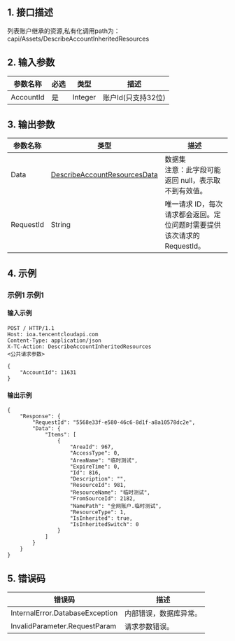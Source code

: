 ## 1. 接口描述


列表账户继承的资源,私有化调用path为：capi/Assets/DescribeAccountInheritedResources


<div class="rno-api-explorer">
    <div class="rno-api-explorer-inner">
        <div class="rno-api-explorer-hd">
            <div class="rno-api-explorer-title">
            </div>
        </div>
        <div class="rno-api-explorer-body">
            <div class="rno-api-explorer-cont">
            </div>
        </div>
    </div>
</div>

## 2. 输入参数


| 参数名称 | 必选 | 类型 | 描述 |
|---------|---------|---------|---------|
| AccountId | 是 | Integer | 账户Id(只支持32位) |

## 3. 输出参数

| 参数名称 | 类型 | 描述 |
|---------|---------|---------|
| Data | [DescribeAccountResourcesData](/开放API/云规范接口/版本：2022-06-01/数据结构.md#DescribeAccountResourcesData) | 数据集<br/>注意：此字段可能返回 null，表示取不到有效值。|
| RequestId | String | 唯一请求 ID，每次请求都会返回。定位问题时需要提供该次请求的 RequestId。|

## 4. 示例

### 示例1 示例1

#### 输入示例

```
POST / HTTP/1.1
Host: ioa.tencentcloudapi.com
Content-Type: application/json
X-TC-Action: DescribeAccountInheritedResources
<公共请求参数>

{
    "AccountId": 11631
}
```

#### 输出示例

```
{
    "Response": {
        "RequestId": "5568e33f-e580-46c6-8d1f-a8a10578dc2e",
        "Data": {
            "Items": [
                {
                    "AreaId": 967,
                    "AccessType": 0,
                    "AreaName": "临时测试",
                    "ExpireTime": 0,
                    "Id": 816,
                    "Description": "",
                    "ResourceId": 981,
                    "ResourceName": "临时测试",
                    "FromSourceId": 2182,
                    "NamePath": "全网账户.临时测试",
                    "ResourceType": 1,
                    "IsInherited": true,
                    "IsInheritedSwitch": 0
                }
            ]
        }
    }
}
```












## 5. 错误码


| 错误码 | 描述 |
|---------|---------|
| InternalError.DatabaseException | 内部错误，数据库异常。 |
| InvalidParameter.RequestParam | 请求参数错误。 |
